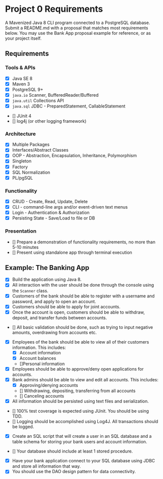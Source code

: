 # Project 0 Requirements
A Mavenized Java 8 CLI program connected to a PostgreSQL database. Submit a README.md with a proposal that matches most requirements below. You may use the Bank App proposal example for reference, or as your project itself.

## Requirements
### Tools & APIs
- [x] Java SE 8
- [x] Maven 3
- [x] PostgreSQL 9+
- [x] `java.io` Scanner, BufferedReader/Buffered
- [x] `java.util` Collections API
- [x] `java.sql` JDBC - PreparedStatement, CallableStatement
- [] JUnit 4
- [] log4j (or other logging framework)

### Architecture
- [x] Multiple Packages
- [x] Interfaces/Abstract Classes
- [x] OOP - Abstraction, Encapsulation, Inheritance, Polymorphism
- [x] Singleton
- [x] Factory
- [x] SQL Normalization
- [x] PL/pgSQL

### Functionality
- [x] CRUD - Create, Read, Update, Delete
- [x] CLI - command-line args and/or event-driven text menus
- [x] Login - Authentication & Authorization
- [x] Persisting State - Save/Load to file or DB

### Presentation
- [] Prepare a demonstration of functionality requirements, no more than 5-10 minutes
- [] Present using standalone app through terminal execution

## Example: The Banking App
- [x] Build the application using Java 8.
- [x] All interaction with the user should be done through the console using the `Scanner` class.
- [x] Customers of the bank should be able to register with a username and password, and apply to open an account.
- [x] Customers should be able to apply for joint accounts.
- [x] Once the account is open, customers should be able to withdraw, deposit, and transfer funds between accounts.
- [] All basic validation should be done, such as trying to input negative amounts, overdrawing from accounts etc.
- [x] Employees of the bank should be able to view all of their customers information. This includes:
    - [x] Account information
    - [x] Account balances
    - []Personal information
- [x] Employees should be able to approve/deny open applications for accounts.
- [x] Bank admins should be able to view and edit all accounts. This includes:
    - [x] Approving/denying accounts
    - [] Withdrawing, depositing, transferring from all accounts
    - [] Canceling accounts
- [x] All information should be persisted using text files and serialization.
- [] 100% test coverage is expected using JUnit. You should be using TDD.
- [] Logging should be accomplished using Log4J. All transactions should be logged.
- [x] Create an SQL script that will create a user in an SQL database and a table schema for storing your bank users and account information.
- [] Your database should include at least 1 stored procedure.
- [x] Have your bank application connect to your SQL database using JDBC and store all information that way.
- [x] You should use the DAO design pattern for data connectivity.